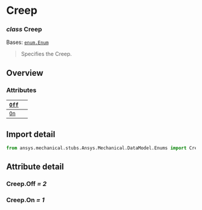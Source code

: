 # Creep

### *class* Creep

Bases: [`enum.Enum`](https://docs.python.org/3/library/enum.html#enum.Enum)

> Specifies the Creep.

> <!-- !! processed by numpydoc !! -->

## Overview

### Attributes

| [`Off`](#Creep.Off)   |    |
|-----------------------|----|
| [`On`](#Creep.On)     |    |

## Import detail

```python
from ansys.mechanical.stubs.Ansys.Mechanical.DataModel.Enums import Creep
```

## Attribute detail

### Creep.Off *= 2*

### Creep.On *= 1*

